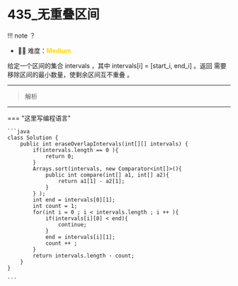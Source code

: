 # 435_无重叠区间

<!-- 所有文件名必须是该题目的英文名 -->

!!! note
    <!-- 这里记载考察的数据结构、算法等 -->
    ？

- 🔑🔑 难度：<span style = "color:gold; font-weight:bold">Medium</span>
<!-- <span style = "color:gold; font-weight:bold">Medium</span> 中等 -->
<!-- <span style = "color:crisma; font-weight:bold">High</span> 困难 -->
<!-- <span style = "color:Green; font-weight:bold">Easy</span> 简单 -->

<!-- 题目简介 -->
给定一个区间的集合 intervals ，其中 intervals[i] = [start_i, end_i] 。返回 需要移除区间的最小数量，使剩余区间互不重叠 。


------

> 解析

-------------

=== "这里写编程语言"

    ```java
    class Solution {
        public int eraseOverlapIntervals(int[][] intervals) {
            if(intervals.length == 0 ){
                return 0;
            }
            Arrays.sort(intervals, new Comparator<int[]>(){
                public int compare(int[] a1, int[] a2){
                    return a1[1] - a2[1];
                }
            } );
            int end = intervals[0][1];
            int count = 1;
            for(int i = 0 ; i < intervals.length ; i ++ ){
                if(intervals[i][0] < end){
                    continue;
                }
                end = intervals[i][1];
                count ++ ;
            }
            return intervals.length - count;
        }
    }

    ```